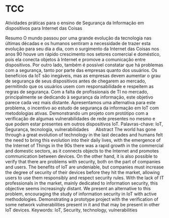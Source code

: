 # TCC
 Atividades práticas para o ensino de Segurança da Informação em dispositivos para Internet das Coisas

Resumo
O mundo passou por uma grande evolução da tecnologia nas últimas décadas  e os humanos sentiram a necessidade de trazer esta evolução para seu dia a dia, com o surgimento da Internet das Coisas nos anos 90 houve um rápido crescimento nos setores comercial e doméstico, pois ela conecta objetos à Internet e promove a comunicação entre dispositivos. Por outro lado, também é possível constatar que há problemas com a segurança, tanto por parte das empresas quanto dos usuários. Os benefícios da IoT são inegáveis, mas as empresas devem aumentar o grau de segurança de seus dispositivos antes de chegarem ao mercado, permitindo que os usuários usem com responsabilidade e respeitem as regras de segurança. Com a falta de profissionais de TI no mercado, principalmente se dedicando à segurança da informação, este objetivo parece cada vez mais distante. Apresentamos uma alternativa para este problema, o incentivo ao estudo de segurança da informação em IoT com metodologias ativas. Demonstrando um projeto com protótipo com a verificação de algumas vulnerabilidades de rede presentes no mesmo e que podem estar presentes em outros dispositivos IoT.
Palavras-chave: IoT, Segurança, tecnologia, vulnerabilidades
 
Abstract
The world has gone through a great evolution of technology in the last decades and humans felt the need to bring this evolution into their daily lives, with the emergence of the Internet of Things in the 90s there was a rapid growth in the commercial and domestic sectors, as it connects objects to the Internet and promotes communication between devices. On the other hand, it is also possible to verify that there are problems with security, both on the part of companies and users. The benefits of IoT are undeniable, but companies must increase the degree of security of their devices before they hit the market, allowing users to use them responsibly and respect security rules. With the lack of IT professionals in the market, mainly dedicated to information security, this objective seems increasingly distant. We present an alternative to this problem, encouraging the study of information security in IoT with active methodologies. Demonstrating a prototype project with the verification of some network vulnerabilities present in it and that may be present in other IoT devices.
Keywords: IoT, Security, technology, vulnerabilities
